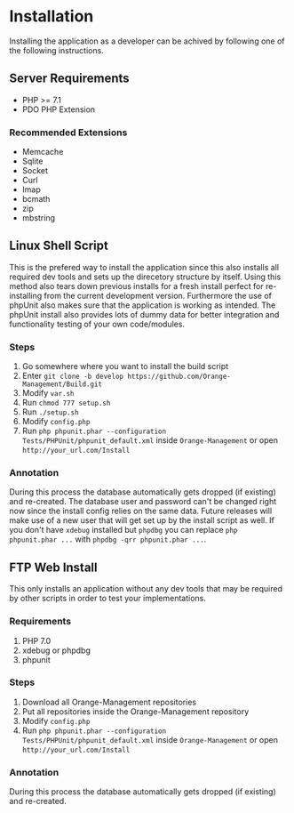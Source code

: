 # Installation

Installing the application as a developer can be achived by following one of the following instructions.

## Server Requirements

* PHP >= 7.1
* PDO PHP Extension

### Recommended Extensions

* Memcache
* Sqlite
* Socket
* Curl
* Imap
* bcmath
* zip
* mbstring

## Linux Shell Script

This is the prefered way to install the application since this also installs all required dev tools and sets up the direcetory structure by itself. Using this method also tears down previous installs for a fresh install perfect for re-installing from the current development version. Furthermore the use of phpUnit also makes sure that the application is working as intended. The phpUnit install also provides lots of dummy data for better integration and functionality testing of your own code/modules.

### Steps

1. Go somewhere where you want to install the build script
2. Enter `git clone -b develop https://github.com/Orange-Management/Build.git`
3. Modify `var.sh`
4. Run `chmod 777 setup.sh`
5. Run `./setup.sh`
6. Modify `config.php`
7. Run `php phpunit.phar --configuration Tests/PHPUnit/phpunit_default.xml` inside `Orange-Management` or open `http://your_url.com/Install`

### Annotation

During this process the database automatically gets dropped (if existing) and re-created. The database user and password can't be changed right now since the install config relies on the same data. Future releases will make use of a new user that will get set up by the install script as well. If you don't have `xdebug` installed but `phpdbg` you can replace `php phpunit.phar ...` with `phpdbg -qrr phpunit.phar ...`.

## FTP Web Install

This only installs an application without any dev tools that may be required by other scripts in order to test your implementations.

### Requirements

1. PHP 7.0
2. xdebug or phpdbg
3. phpunit

### Steps

1. Download all Orange-Management repositories
2. Put all repositories inside the Orange-Management repository
3. Modify `config.php`
4. Run `php phpunit.phar --configuration Tests/PHPUnit/phpunit_default.xml` inside `Orange-Management` or open `http://your_url.com/Install`

### Annotation

During this process the database automatically gets dropped (if existing) and re-created.
